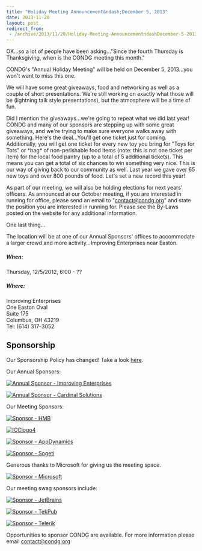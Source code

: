 ```yaml
---
title: "Holiday Meeting Announcement&ndash;December 5, 2013"
date: 2013-11-20
layout: post
redirect_from:
 - /archive/2013/11/20/Holiday-Meeting-AnnouncementndashDecember-5-2013.aspx
---
```



OK...so a lot of people have been asking..."Since the fourth Thursday is Thanksgiving, when is the CONDG meeting this month."

CONDG's "Annual Holiday Meeting" will be held on December 5, 2013...you won't want to miss this one.

We will have some great giveaways, food and networking as well as a couple of short presentations. We're still working on exactly what those will be (lightning talk style presentations), but the atmosphere will be a time of fun.

Did I mention the giveaways...we're going to repeat what we did last year!      
CONDG and many of our sponsors are stepping up with some great giveaways, and we're trying to make sure everyone walks away with something. Here's the deal...You'll get one ticket just for coming. Additionally, you will get one ticket for every new toy you bring for "Toys for Tots" or \*bag\* of non-perishable food items (note: this is not one ticket per item) for the local food pantry (up to a total of 5 additional tickets). This means you can get a total of six chances to win something very nice. This is our way of giving back to our community as well. Last year we gave over 65 new toys and over 800 pounds of food. Let's set a new record this year!

As part of our meeting, we will also be holding elections for next years'      
officers. As announced at our October meeting, if you are interested in running for office, please send an email to "contact@condg.org" and state the position you are interested in running for. Please see the By-Laws posted on the website for any additional information.

One last thing...

The location will be at one of our Annual Sponsors' offices to accommodate a larger crowd and more activity...Improving Enterprises near Easton.

##### When:

Thursday, 12/5/2012, 6:00 - ??

##### Where:

Improving Enterprises      
One Easton Oval       
Suite 175       
Columbus, OH 43219       
Tel: (614) 317-3052

## Sponsorship

Our Sponsorship Policy has changed! Take a look [here](http://www.condg.org/documents/Sponsorship%20Policy.pdf).

Our Annual Sponsors:

[![Annual Sponsor - Improving Enterprises](http://condg.org/images/condg_org/Windows-Live-Writer/January-2013-Meeting-Announcement--_DBCD/clip_image0013_836cae65-6416-43f8-9634-cdf52c5f00a8.jpg "Annual Sponsor - Improving Enterprises")](http://www.improvingenterprises.com)

[![Annual Sponsor - Cardinal Solutions](http://condg.org/images/condg_org/Windows-Live-Writer/April-2013-Meeting-Announcement---MSMQ-a_B4CC/cardinal_color_tagline3_aa7a59d8-6af9-4071-a3c6-715999b671b0.jpg "Annual Sponsor - Cardinal Solutions")](http://www.cardinalsolutions.com)

Our Meeting Sponsors:

[![Sponsor - HMB](http://condg.org/images/condg_org/Windows-Live-Writer/January-2013-Meeting-Announcement--_DBCD/clip_image0033_345d4739-b377-4eef-b0cc-de2ce488a588.png "Sponsor - HMB")](http://hmbnet.com)

[![ICClogo4](http://condg.org/images/condg_org/Windows-Live-Writer/Holiday-Meeting-AnnouncementDecember-5-2_BA53/ICClogo4_ee4e074b-453b-4144-bd2b-d118159a6e60.jpg "ICClogo4")](http://www.icctechnology.com/)

[![Sponsor - AppDynamics](http://condg.org/images/condg_org/Windows-Live-Writer/January-2013-Meeting-Announcement--_DBCD/clip_image0053_2dcab694-3305-4217-bd01-3197dce29f31.png "Sponsor - AppDynamics")](http://www.appdynamics.com)

[![Sponsor - Sogeti](http://condg.org/images/condg_org/Windows-Live-Writer/January-2013-Meeting-Announcement--_DBCD/sogeticolor_small_thumb.gif "Sponsor - Sogeti")](http://us.sogeti.com)

Generous thanks to Microsoft for giving us the meeting space.

[![Sponsor - Microsoft](http://condg.org/images/condg_org/Windows-Live-Writer/January-2013-Meeting-Announcement--_DBCD/clip_image0063_017112b5-ebbc-4d6b-9105-9a99563d1af4.png "Sponsor - Microsoft")](http://www.microsoft.com)

Our meeting swag sponsors include:

[![Sponsor - JetBrains](http://condg.org/images/condg_org/Windows-Live-Writer/January-2013-Meeting-Announcement--_DBCD/clip_image0073_813519ba-ec40-4014-b290-0f59941c9ad2.gif "Sponsor - JetBrains")](http://www.jetbrains.com/)

[![Sponsor - TekPub](http://condg.org/images/condg_org/Windows-Live-Writer/January-2013-Meeting-Announcement--_DBCD/clip_image0083_5c7c9dad-55ae-4900-8acf-50958e89728c.png "Sponsor - TekPub")](http://tekpub.com)

[![Sponsor - Telerik](http://condg.org/images/condg_org/Windows-Live-Writer/January-2013-Meeting-Announcement--_DBCD/telerik_logo_RGB_photoshop_thumb.jpg "Sponsor - Telerik")](http://www.telerik.com)

Opportunities to sponsor CONDG are available. For more information please email [contact@condg.org](mailto:contact@condg.org)

